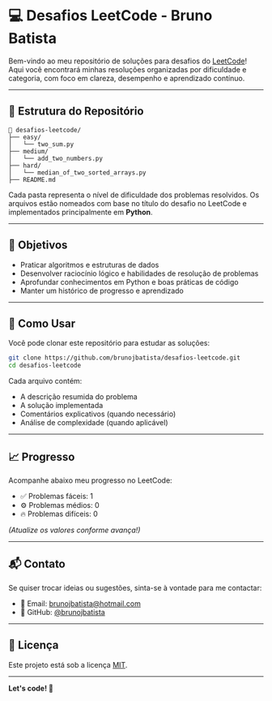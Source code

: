 # 💻 Desafios LeetCode - Bruno Batista

Bem-vindo ao meu repositório de soluções para desafios do [LeetCode](https://leetcode.com/)!  
Aqui você encontrará minhas resoluções organizadas por dificuldade e categoria, com foco em clareza, desempenho e aprendizado contínuo.

---

## 📂 Estrutura do Repositório

```
📁 desafios-leetcode/
├── easy/
│   └── two_sum.py
├── medium/
│   └── add_two_numbers.py
├── hard/
│   └── median_of_two_sorted_arrays.py
├── README.md
```

Cada pasta representa o nível de dificuldade dos problemas resolvidos. Os arquivos estão nomeados com base no título do desafio no LeetCode e implementados principalmente em **Python**.

---

## 📌 Objetivos

- Praticar algoritmos e estruturas de dados
- Desenvolver raciocínio lógico e habilidades de resolução de problemas
- Aprofundar conhecimentos em Python e boas práticas de código
- Manter um histórico de progresso e aprendizado

---

## 🚀 Como Usar

Você pode clonar este repositório para estudar as soluções:

```bash
git clone https://github.com/brunojbatista/desafios-leetcode.git
cd desafios-leetcode
```

Cada arquivo contém:
- A descrição resumida do problema
- A solução implementada
- Comentários explicativos (quando necessário)
- Análise de complexidade (quando aplicável)

---

## 📈 Progresso

Acompanhe abaixo meu progresso no LeetCode:

- ✅ Problemas fáceis: 1
- ⚙️ Problemas médios: 0
- 🔥 Problemas difíceis: 0

*(Atualize os valores conforme avança!)*

---

## 📬 Contato

Se quiser trocar ideias ou sugestões, sinta-se à vontade para me contactar:

- 📧 Email: [brunojbatista@hotmail.com](mailto:brunojbatista@hotmail.com)  
- 🐙 GitHub: [@brunojbatista](https://github.com/brunojbatista)

---

## 📝 Licença

Este projeto está sob a licença [MIT](LICENSE).

---

**Let's code! 🚀**